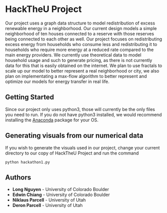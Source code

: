 # HackTheU Project

Our project uses a graph data structure to model redistribution of excess renewable energy in a neighborhood. Our current design models a simple neighborhood of ten houses connected to a reserve with those reserves being connected to each other as well. Our project focuses on redistributing excess energy from households who consume less and redistributing it to households who require more energy at a reduced rate compared to the main energy providers. We currently use theoretical data to model household usage and such to generate pricing, as there is not currently data for this that is easily obtained on the internet. We plan to use fractals to scale up our model to better represent a real neighborhood or city, we also plan on implementating a max-flow algorithm to better represent and optimize our models for energy transfer in real life.

## Getting Started

Since our project only uses python3, those will currently be the only files you need to run. If you do not have python3 installed, we would recommend installing the [Anaconda](https://www.anaconda.com/download/) package for your OS.

## Generating visuals from our numerical data

If you wish to generate the visuals used in our project, change your current directory to our copy of HackTheU Project and run the command 

```
python hackathon1.py
```

## Authors

* **Long Nguyen** - University of Colorado Boulder
* **Edwin Chiang** - University of Colorado Boulder
* **Niklaus Parcell** - University of Utah
* **Deron Parcell** - University of Utah 